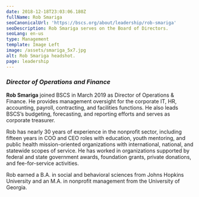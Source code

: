 ```yaml
---
date: 2018-12-18T23:03:06.180Z
fullName: Rob Smariga
seoCanonicalUrl: 'https://bscs.org/about/leadership/rob-smariga'
seoDescription: Rob Smariga serves on the Board of Directors.
seoLang: en-us
type: Management
template: Image Left
image: /assets/smariga_5x7.jpg
alt: Rob Smariga headshot.
page: leadership
---
```


### *Director of Operations and Finance*

**Rob Smariga** joined BSCS in March 2019 as Director of Operations & Finance. He provides management oversight for the corporate IT, HR, accounting, payroll, contracting, and facilities functions. He also leads BSCS’s budgeting, forecasting, and reporting efforts and serves as corporate treasurer.

Rob has nearly 30 years of experience in the nonprofit sector, including fifteen years in COO and CEO roles with education, youth mentoring, and public health mission-oriented organizations with international, national, and statewide scopes of service. He has worked in organizations supported by federal and state government awards, foundation grants, private donations, and fee-for-service activities.

Rob earned a B.A. in social and behavioral sciences from Johns Hopkins University and an M.A. in nonprofit management from the University of Georgia.
